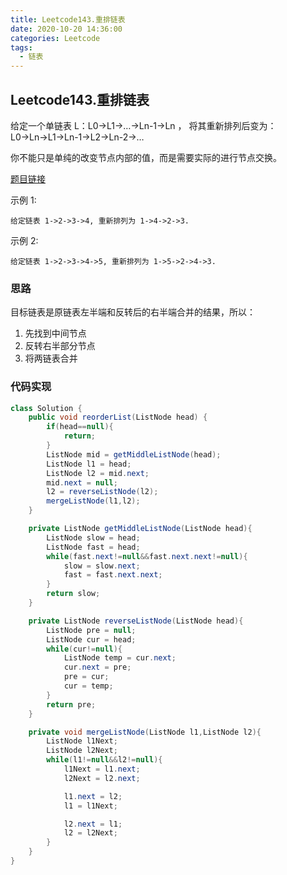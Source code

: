 ```yaml
---
title: Leetcode143.重排链表
date: 2020-10-20 14:36:00
categories: Leetcode
tags:
  - 链表
---
```


## Leetcode143.重排链表

给定一个单链表 L：L0→L1→…→Ln-1→Ln ，
将其重新排列后变为： L0→Ln→L1→Ln-1→L2→Ln-2→…

你不能只是单纯的改变节点内部的值，而是需要实际的进行节点交换。

[题目链接](https://leetcode-cn.com/problems/reorder-list)

<!--more-->

示例 1:

```
给定链表 1->2->3->4, 重新排列为 1->4->2->3.
```



示例 2:

```
给定链表 1->2->3->4->5, 重新排列为 1->5->2->4->3.
```



### 思路

目标链表是原链表左半端和反转后的右半端合并的结果，所以：

1. 先找到中间节点
2. 反转右半部分节点
3. 将两链表合并



### 代码实现

```java
class Solution {
    public void reorderList(ListNode head) {
        if(head==null){
            return;
        }
        ListNode mid = getMiddleListNode(head);
        ListNode l1 = head;
        ListNode l2 = mid.next;
        mid.next = null;
        l2 = reverseListNode(l2);
        mergeListNode(l1,l2);
    }

    private ListNode getMiddleListNode(ListNode head){
        ListNode slow = head;
        ListNode fast = head;
        while(fast.next!=null&&fast.next.next!=null){
            slow = slow.next;
            fast = fast.next.next;
        }
        return slow;
    }

    private ListNode reverseListNode(ListNode head){
        ListNode pre = null;
        ListNode cur = head;
        while(cur!=null){
            ListNode temp = cur.next;
            cur.next = pre;
            pre = cur;
            cur = temp;
        }
        return pre;
    }

    private void mergeListNode(ListNode l1,ListNode l2){
        ListNode l1Next;
        ListNode l2Next;
        while(l1!=null&&l2!=null){
            l1Next = l1.next;
            l2Next = l2.next;

            l1.next = l2;
            l1 = l1Next;

            l2.next = l1;
            l2 = l2Next;
        }
    }
}
```

